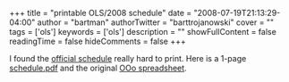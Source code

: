 +++
title = "printable OLS/2008 schedule"
date = "2008-07-19T21:13:29-04:00"
author = "bartman"
authorTwitter = "barttrojanowski"
cover = ""
tags = ['ols']
keywords = ['ols']
description = ""
showFullContent = false
readingTime = false
hideComments = false
+++

I found the [official schedule](http://www.linuxsymposium.org/2008/schedule.php) really hard to print.
Here is a 1-page [schedule.pdf](http://www.jukie.net/~bart/tmp/schedule.pdf) and the original [OOo spreadsheet](http://www.jukie.net/~bart/tmp/schedule.ods).